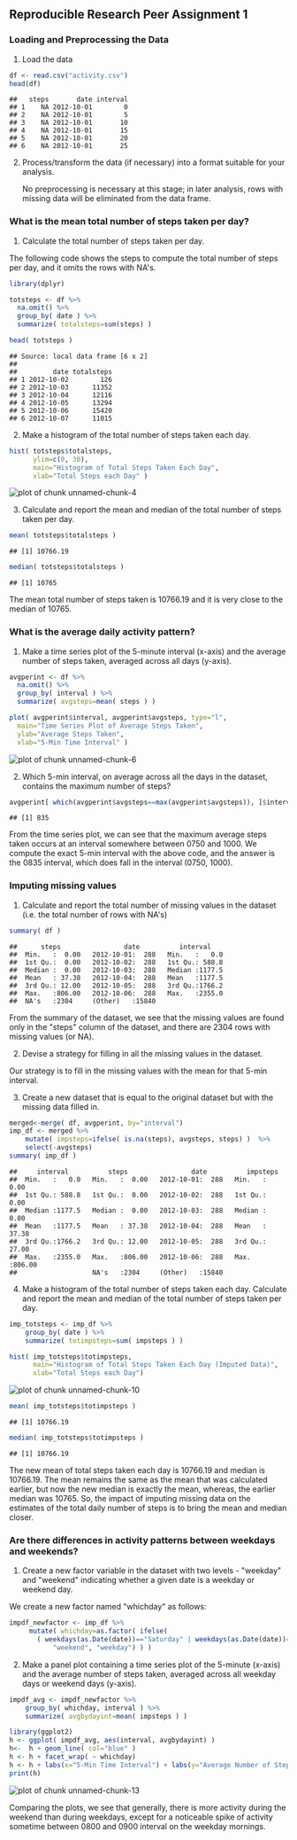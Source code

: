 ## Reproducible Research Peer Assignment 1

### Loading and Preprocessing the Data

1. Load the data


```r
df <- read.csv("activity.csv")
head(df)
```

```
##   steps       date interval
## 1    NA 2012-10-01        0
## 2    NA 2012-10-01        5
## 3    NA 2012-10-01       10
## 4    NA 2012-10-01       15
## 5    NA 2012-10-01       20
## 6    NA 2012-10-01       25
```

2. Process/transform the data (if necessary) into a format suitable for your analysis.

   No preprocessing is necessary at this stage; in later analysis, rows with missing data will be eliminated from the data frame.
   
### What is the mean total number of steps taken per day?

1. Calculate the total number of steps taken per day.

The following code shows the steps to compute the total number of steps per day, and it
omits the rows with NA's.


```r
library(dplyr)
```

```r
totsteps <- df %>%
  na.omit() %>%
  group_by( date ) %>%
  summarize( totalsteps=sum(steps) )

head( totsteps )
```

```
## Source: local data frame [6 x 2]
## 
##         date totalsteps
## 1 2012-10-02        126
## 2 2012-10-03      11352
## 3 2012-10-04      12116
## 4 2012-10-05      13294
## 5 2012-10-06      15420
## 6 2012-10-07      11015
```

2. Make a histogram of the total number of steps taken each day.


```r
hist( totsteps$totalsteps,
      ylim=c(0, 30),
      main="Histogram of Total Steps Taken Each Day", 
      xlab="Total Steps each Day" )
```

![plot of chunk unnamed-chunk-4](figure/unnamed-chunk-4-1.png) 

3. Calculate and report the mean and median of the total number of steps taken per day.


```r
mean( totsteps$totalsteps )
```

```
## [1] 10766.19
```

```r
median( totsteps$totalsteps )
```

```
## [1] 10765
```

The mean total number of steps taken is 10766.19 and it is very close to the median of 10765.

### What is the average daily activity pattern?

1. Make a time series plot of the 5-minute interval (x-axis) and the average number of steps taken, averaged across all days (y-axis).


```r
avgperint <- df %>%
  na.omit() %>%
  group_by( interval ) %>%
  summarize( avgsteps=mean( steps ) )

plot( avgperint$interval, avgperint$avgsteps, type="l",
  main="Time Series Plot of Average Steps Taken",
  ylab="Average Steps Taken",
  xlab="5-Min Time Interval" )
```

![plot of chunk unnamed-chunk-6](figure/unnamed-chunk-6-1.png) 

2. Which 5-min interval, on average across all the days in the dataset, contains the maximum number of steps?


```r
avgperint[ which(avgperint$avgsteps==max(avgperint$avgsteps)), ]$interval
```

```
## [1] 835
```

From the time series plot, we can see that the maximum average steps taken occurs at an interval somewhere between 0750 and 1000.  We compute the exact 5-min interval with the above code, and the answer is the 0835 interval, which does fall in the interval (0750, 1000).

### Imputing missing values

1. Calculate and report the total number of missing values in the dataset (i.e. the total number of rows with NA's)


```r
summary( df )
```

```
##      steps                date          interval     
##  Min.   :  0.00   2012-10-01:  288   Min.   :   0.0  
##  1st Qu.:  0.00   2012-10-02:  288   1st Qu.: 588.8  
##  Median :  0.00   2012-10-03:  288   Median :1177.5  
##  Mean   : 37.38   2012-10-04:  288   Mean   :1177.5  
##  3rd Qu.: 12.00   2012-10-05:  288   3rd Qu.:1766.2  
##  Max.   :806.00   2012-10-06:  288   Max.   :2355.0  
##  NA's   :2304     (Other)   :15840
```

From the summary of the dataset, we see that the missing values are found only in the "steps" column of the dataset, and there are 2304 rows with missing values (or NA).

2. Devise a strategy for filling in all the missing values in the dataset.

Our strategy is to fill in the missing values with the mean for that 5-min interval.

3. Create a new dataset that is equal to the original dataset but with the missing data filled in.


```r
merged<-merge( df, avgperint, by="interval")
imp_df <- merged %>%
    mutate( impsteps=ifelse( is.na(steps), avgsteps, steps) )  %>%
    select(-avgsteps)
summary( imp_df )
```

```
##     interval          steps                date          impsteps     
##  Min.   :   0.0   Min.   :  0.00   2012-10-01:  288   Min.   :  0.00  
##  1st Qu.: 588.8   1st Qu.:  0.00   2012-10-02:  288   1st Qu.:  0.00  
##  Median :1177.5   Median :  0.00   2012-10-03:  288   Median :  0.00  
##  Mean   :1177.5   Mean   : 37.38   2012-10-04:  288   Mean   : 37.38  
##  3rd Qu.:1766.2   3rd Qu.: 12.00   2012-10-05:  288   3rd Qu.: 27.00  
##  Max.   :2355.0   Max.   :806.00   2012-10-06:  288   Max.   :806.00  
##                   NA's   :2304     (Other)   :15840
```

4. Make a histogram of the total number of steps taken each day.  Calculate and report the mean and median of the total number of steps taken per day.


```r
imp_totsteps <- imp_df %>%
    group_by( date ) %>%
    summarize( totimpsteps=sum( impsteps ) )

hist( imp_totsteps$totimpsteps,
      main="Histogram of Total Steps Taken Each Day (Imputed Data)", 
      xlab="Total Steps each Day")
```

![plot of chunk unnamed-chunk-10](figure/unnamed-chunk-10-1.png) 


```r
mean( imp_totsteps$totimpsteps )
```

```
## [1] 10766.19
```

```r
median( imp_totsteps$totimpsteps )
```

```
## [1] 10766.19
```

The new mean of total steps taken each day is 10766.19 and median is 10766.19.  The mean remains the same as the mean that was calculated earlier, but now the new median is exactly the mean, whereas, the earlier median was 10765.  So, the impact of imputing missing data on the estimates of the total daily number of steps is to bring the mean and median closer.

### Are there differences in activity patterns between weekdays and weekends?

1. Create a new factor variable in the dataset with two levels - "weekday" and "weekend" indicating whether a given date is a weekday or weekend day.

We create a new factor named "whichday" as follows:


```r
impdf_newfactor <- imp_df %>%
     mutate( whichday=as.factor( ifelse( 
       ( weekdays(as.Date(date))=="Saturday" | weekdays(as.Date(date))=="Sunday" ), 
           "weekend", "weekday") ) )
```

2. Make a panel plot containing a time series plot of the 5-minute (x-axis) and the average number of steps taken, averaged across all weekday days or weekend days (y-axis).


```r
impdf_avg <- impdf_newfactor %>%
    group_by( whichday, interval ) %>%
    summarize( avgbydayint=mean( impsteps ) )

library(ggplot2)
h <- ggplot( impdf_avg, aes(interval, avgbydayint) )
h<-  h + geom_line( col="blue" )
h <- h + facet_wrap( ~ whichday)
h <- h + labs(x="5-Min Time Interval") + labs(y="Average Number of Steps") 
print(h)
```

![plot of chunk unnamed-chunk-13](figure/unnamed-chunk-13-1.png) 

Comparing the plots, we see that generally, there is more activity during the weekend than during weekdays, except for a noticeable spike of activity sometime between 0800 and 0900 interval on the weekday mornings.
















   
   
   
